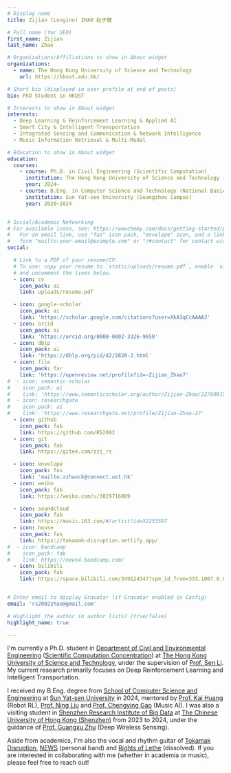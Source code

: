 ```yaml
---
# Display name
title: Zijian (Longino) ZHAO 赵子健

# Full name (for SEO)
first_name: Zijian
last_name: Zhao

# Organizations/Affiliations to show in About widget
organizations:
  - name: The Hong Kong University of Science and Technology
    url: https://hkust.edu.hk/

# Short bio (displayed in user profile at end of posts)
bio: PhD Student in HKUST

# Interests to show in About widget
interests:
  - Deep Learning & Reinforcement Learning & Applied AI
  - Smart City & Intelligent Transportation
  - Integrated Sensing and Communication & Network Intelligence
  - Music Information Retrieval & Multi-Modal

# Education to show in About widget
education:
  courses:
    - course: Ph.D. in Civil Engineering (Scientific Computation)
      institution: The Hong Kong University of Science and Technology (Clearwater Bay Campus, Hong Kong)
      year: 2024~
    - course: B.Eng. in Computer Science and Technology (National Basic Subject Talent Training Plan)
      institution: Sun Yat-sen University (Guangzhou Campus)
      year: 2020~2024


# Social/Academic Networking
# For available icons, see: https://wowchemy.com/docs/getting-started/page-builder/#icons
#   For an email link, use "fas" icon pack, "envelope" icon, and a link in the
#   form "mailto:your-email@example.com" or "/#contact" for contact widget.
social:

  # Link to a PDF of your resume/CV.
  # To use: copy your resume to `static/uploads/resume.pdf`, enable `ai` icons in `params.yaml`,
  # and uncomment the lines below.
  - icon: cv
    icon_pack: ai
    link: uploads/resume.pdf

  - icon: google-scholar
    icon_pack: ai
    link: 'https://scholar.google.com/citations?user=XkA3qCcAAAAJ'
  - icon: orcid
    icon_pack: ai
    link: 'https://orcid.org/0000-0002-3326-9650'
  - icon: dblp
    icon_pack: ai
    link: 'https://dblp.org/pid/42/2820-2.html'
  - icon: file
    icon_pack: far
    link: 'https://openreview.net/profile?id=~Zijian_Zhao7'
#  - icon: semantic-scholar
#    icon_pack: ai
#    link: 'https://www.semanticscholar.org/author/Zijian-Zhao/2276001508'
#  - icon: researchgate
#    icon_pack: ai
#    link: 'https://www.researchgate.net/profile/Zijian-Zhao-27'
  - icon: github
    icon_pack: fab
    link: https://github.com/RS2002
  - icon: git
    icon_pack: fab
    link: https://gitee.com/zzj_rs

  - icon: envelope
    icon_pack: fas
    link: 'mailto:zzhaock@connect.ust.hk'
  - icon: weibo
    icon_pack: fab
    link: https://weibo.com/u/3829716889

  - icon: soundcloud
    icon_pack: fab
    link: https://music.163.com/#/artist?id=52253597
  - icon: house
    icon_pack: fas
    link: https://tokamak-disruption.netlify.app/
#  - icon: bandcamp
#    icon_pack: fab
#    link: https://news4.bandcamp.com/
  - icon: bilibili
    icon_pack: fab
    link: https://space.bilibili.com/349124347?spm_id_from=333.1007.0.0


# Enter email to display Gravatar (if Gravatar enabled in Config)
email: 'rs2002zhao@gmail.com'

# Highlight the author in author lists? (true/false)
highlight_name: true

---
```


I'm currently a Ph.D. student in [Department of Civil and Environmental Engineering](https://www.ce.ust.hk/) ([Scientific Computation Concentration](http://www.csc.ust.hk/scc/)) at [The Hong Kong University of Science and Technology](https://hkust.edu.hk/), under the supervision of [Prof. Sen Li](https://www.smartcityhkust.com/). My current research primarily focuses on Deep Reinforcement Learning and Intelligent Transportation.

I received my B.Eng. degree from [School of Computer Science and Engineering](https://cse.sysu.edu.cn/) at [Sun Yat-sen University](https://www.sysu.edu.cn/) in 2024, mentored by [Prof. Kai Huang](https://cse.sysu.edu.cn/teacher/HuangKai) (Robot RL), [Prof. Ning Liu](https://cse.sysu.edu.cn/teacher/LiuNing) and [Prof. Chengying Gao](https://cse.sysu.edu.cn/teacher/GaoChengying) (Music AI). I was also a visiting student in [Shenzhen Research Institute of Big Data](http://www.sribd.cn/) at [The Chinese University of Hong Kong (Shenzhen)](https://www.cuhk.edu.cn/zh-hans)  from 2023 to 2024, under the guidance of [Prof. Guangxu Zhu](https://sites.google.com/view/guangxuzhu) (Deep Wireless Sensing).

Aside from academics, I'm also the vocal and rhythm guitar of [Tokamak Disruption](https://tokamak-disruption.netlify.app/), [NEWS](https://music.163.com/#/artist?id=52253597) (personal band) and [Rights of Lethe](https://music.163.com/#/artist?id=52435898) (dissolved). If you are interested in collaborating with me (whether in academia or music), please feel free to reach out!

